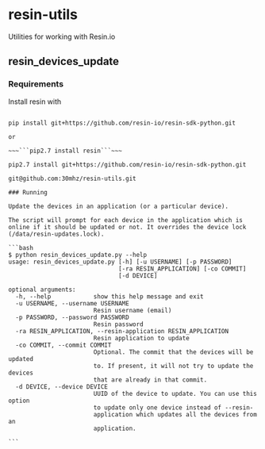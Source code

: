 # resin-utils
Utilities for working with Resin.io

## resin_devices_update

### Requirements

Install resin with

~~~```pip install resin```~~~

pip install git+https://github.com/resin-io/resin-sdk-python.git

or

~~~```pip2.7 install resin```~~~

pip2.7 install git+https://github.com/resin-io/resin-sdk-python.git

git@github.com:30mhz/resin-utils.git

### Running

Update the devices in an application (or a particular device).

The script will prompt for each device in the application which is online if it should be updated or not. It overrides the device lock (/data/resin-updates.lock).

```bash
$ python resin_devices_update.py --help
usage: resin_devices_update.py [-h] [-u USERNAME] [-p PASSWORD]
                               [-ra RESIN_APPLICATION] [-co COMMIT]
                               [-d DEVICE]

optional arguments:
  -h, --help            show this help message and exit
  -u USERNAME, --username USERNAME
                        Resin username (email)
  -p PASSWORD, --password PASSWORD
                        Resin password
  -ra RESIN_APPLICATION, --resin-application RESIN_APPLICATION
                        Resin application to update
  -co COMMIT, --commit COMMIT
                        Optional. The commit that the devices will be updated
                        to. If present, it will not try to update the devices
                        that are already in that commit.
  -d DEVICE, --device DEVICE
                        UUID of the device to update. You can use this option
                        to update only one device instead of --resin-
                        application which updates all the devices from an
                        application.

```
